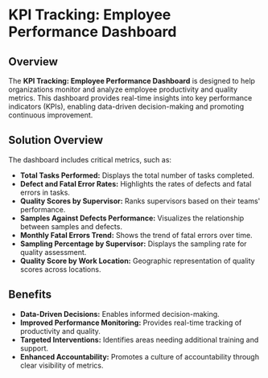 # KPI Tracking: Employee Performance Dashboard

## Overview

The **KPI Tracking: Employee Performance Dashboard** is designed to help organizations monitor and analyze employee productivity and quality metrics. This dashboard provides real-time insights into key performance indicators (KPIs), enabling data-driven decision-making and promoting continuous improvement.

## Solution Overview

The dashboard includes critical metrics, such as:

- **Total Tasks Performed:** Displays the total number of tasks completed.
- **Defect and Fatal Error Rates:** Highlights the rates of defects and fatal errors in tasks.
- **Quality Scores by Supervisor:** Ranks supervisors based on their teams' performance.
- **Samples Against Defects Performance:** Visualizes the relationship between samples and defects.
- **Monthly Fatal Errors Trend:** Shows the trend of fatal errors over time.
- **Sampling Percentage by Supervisor:** Displays the sampling rate for quality assessment.
- **Quality Score by Work Location:** Geographic representation of quality scores across locations.

## Benefits

- **Data-Driven Decisions:** Enables informed decision-making.
- **Improved Performance Monitoring:** Provides real-time tracking of productivity and quality.
- **Targeted Interventions:** Identifies areas needing additional training and support.
- **Enhanced Accountability:** Promotes a culture of accountability through clear visibility of metrics.
